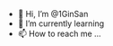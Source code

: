 - 👋 Hi, I’m @1GinSan
- 🌱 I’m currently learning
- 📫 How to reach me ...

<!---
1GinSan/1GinSan is a ✨ special ✨ repository because its `README.md` (this file) appears on your GitHub profile.
You can click the Preview link to take a look at your changes.
--->

